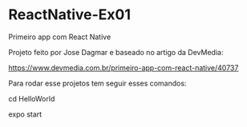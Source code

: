 # ReactNative-Ex01
Primeiro app com React Native

Projeto feito por Jose Dagmar e baseado no artigo da DevMedia:

https://www.devmedia.com.br/primeiro-app-com-react-native/40737

Para rodar esse projetos tem seguir esses comandos:

cd HelloWorld

expo start
